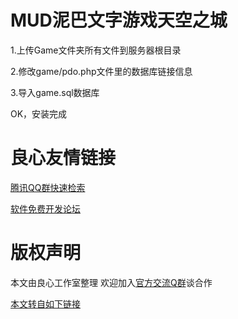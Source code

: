 # MUD泥巴文字游戏天空之城

1.上传Game文件夹所有文件到服务器根目录

2.修改game/pdo.php文件里的数据库链接信息

3.导入game.sql数据库

OK，安装完成


 # 良心友情链接

[腾讯QQ群快速检索](http://u.720life.cn/s/8cf73f7c)

[软件免费开发论坛](http://u.720life.cn/s/bbb01dc0)

# 版权声明 

本文由良心工作室整理 欢迎加入[官方交流Q群](https://u.720life.cn/s/f2316816)谈合作

[本文转自如下链接](http://u.720life.cn/g/2e71d0f0a5c601172267ba20d3a43c6ea902519225ffd3f4659f096efcb7079668a96b0a00fcda2ff7ee3ca652bd654bab723b443eb52cb8ed43a4b5b67071fee8f626cf456c4622cd06a57e978579bf)